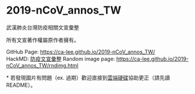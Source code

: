 # 2019-nCoV_annos_TW
武漢肺炎台灣防疫相關文宣彙整

所有文宣著作權屬原作者擁有。

GitHub Page: https://ca-lee.github.io/2019-nCoV_annos_TW/  
HackMD: [防疫文宣彙整](https://hackmd.io/@samuel24/HyztW6qfI)
Random image page: https://ca-lee.github.io/2019-nCoV_annos_TW/rndimg.html

\* 若發現圖片有問題（ex. 過期）歡迎直接到[雲端硬碟](https://drive.google.com/open?id=1SvVZvoleZFVpQe1ROW52R4GHScrwvB4R)協助更正（請先讀README）。

